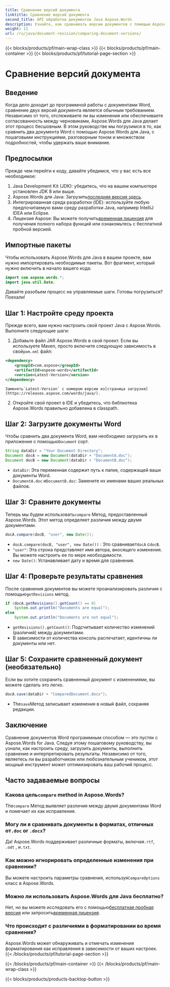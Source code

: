 ```yaml
---
title: Сравнение версий документа
linktitle: Сравнение версий документа
second_title: API обработки документов Java Aspose.Words
description: Узнайте, как сравнивать версии документов с помощью Aspose.Words для Java. Пошаговое руководство для эффективного управления версиями.
weight: 11
url: /ru/java/document-revision/comparing-document-versions/
---
```


{{< blocks/products/pf/main-wrap-class >}}
{{< blocks/products/pf/main-container >}}
{{< blocks/products/pf/tutorial-page-section >}}

# Сравнение версий документа

## Введение

Когда дело доходит до программной работы с документами Word, сравнение двух версий документа является обычным требованием. Независимо от того, отслеживаете ли вы изменения или обеспечиваете согласованность между черновиками, Aspose.Words для Java делает этот процесс бесшовным. В этом руководстве мы погрузимся в то, как сравнить два документа Word с помощью Aspose.Words для Java, с пошаговыми инструкциями, разговорным тоном и множеством подробностей, чтобы удержать ваше внимание.

## Предпосылки

Прежде чем перейти к коду, давайте убедимся, что у вас есть все необходимое: 

1. Java Development Kit (JDK): убедитесь, что на вашем компьютере установлен JDK 8 или выше. 
2.  Aspose.Words для Java: Загрузить[последняя версия здесь](https://releases.aspose.com/words/java/).  
3. Интегрированная среда разработки (IDE): используйте любую предпочитаемую вами среду разработки Java, например IntelliJ IDEA или Eclipse.
4.  Лицензия Aspose: Вы можете получить[временная лицензия](https://purchase.aspose.com/temporary-license/) для получения полного набора функций или ознакомьтесь с бесплатной пробной версией.


## Импортные пакеты

Чтобы использовать Aspose.Words для Java в вашем проекте, вам нужно импортировать необходимые пакеты. Вот фрагмент, который нужно включить в начало вашего кода:

```java
import com.aspose.words.*;
import java.util.Date;
```

Давайте разобьем процесс на управляемые шаги. Готовы погрузиться? Поехали!

## Шаг 1: Настройте среду проекта

Прежде всего, вам нужно настроить свой проект Java с Aspose.Words. Выполните следующие шаги: 

1.  Добавьте файл JAR Aspose.Words в свой проект. Если вы используете Maven, просто включите следующую зависимость в свой`pom.xml` файл:
   ```xml
   <dependency>
       <groupId>com.aspose</groupId>
       <artifactId>aspose-words</artifactId>
       <version>Latest-Version</version>
   </dependency>
   ```
    Заменять`Latest-Version` с номером версии из[страница загрузки](https://releases.aspose.com/words/java/).

2. Откройте свой проект в IDE и убедитесь, что библиотека Aspose.Words правильно добавлена в classpath.


## Шаг 2: Загрузите документы Word

Чтобы сравнить два документа Word, вам необходимо загрузить их в приложение с помощью`Document` сорт.

```java
String dataDir = "Your Document Directory";
Document docA = new Document(dataDir + "DocumentA.doc");
Document docB = new Document(dataDir + "DocumentB.doc");
```

- `dataDir`: Эта переменная содержит путь к папке, содержащей ваши документы Word.
- `DocumentA.doc` и`DocumentB.doc`: Замените их именами ваших реальных файлов.


## Шаг 3: Сравните документы

 Теперь мы будем использовать`compare` Метод, предоставленный Aspose.Words. Этот метод определяет различия между двумя документами.

```java
docA.compare(docB, "user", new Date());
```

- `docA.compare(docB, "user", new Date())` : Это сравнивает`docA` с`docB`. 
- `"user"`: Эта строка представляет имя автора, вносящего изменения. Вы можете настроить ее по мере необходимости.
- `new Date()`: Устанавливает дату и время для сравнения.

## Шаг 4: Проверьте результаты сравнения

 После сравнения документов вы можете проанализировать различия с помощью`getRevisions` метод.

```java
if (docA.getRevisions().getCount() == 0)
    System.out.println("Documents are equal");
else
    System.out.println("Documents are not equal");
```

- `getRevisions().getCount()`: Подсчитывает количество изменений (различий) между документами.
- В зависимости от количества консоль распечатает, идентичны ли документы или нет.


## Шаг 5: Сохраните сравненный документ (необязательно)

Если вы хотите сохранить сравненный документ с изменениями, вы можете сделать это легко.

```java
docA.save(dataDir + "ComparedDocument.docx");
```

-  The`save`Метод записывает изменения в новый файл, сохраняя редакции.


## Заключение

Сравнение документов Word программным способом — это пустяк с Aspose.Words for Java. Следуя этому пошаговому руководству, вы узнали, как настроить среду, загрузить документы, выполнить сравнение и интерпретировать результаты. Независимо от того, являетесь ли вы разработчиком или любознательным учеником, этот мощный инструмент может оптимизировать ваш рабочий процесс.

## Часто задаваемые вопросы

###  Какова цель`compare` method in Aspose.Words?  
 The`compare` Метод выявляет различия между двумя документами Word и помечает их как исправления.

###  Могу ли я сравнивать документы в форматах, отличных от`.doc` or `.docx`?  
 Да! Aspose.Words поддерживает различные форматы, включая`.rtf`, `.odt` , и`.txt`.

### Как можно игнорировать определенные изменения при сравнении?  
 Вы можете настроить параметры сравнения, используя`CompareOptions` класс в Aspose.Words.

### Можно ли использовать Aspose.Words для Java бесплатно?  
 Нет, но вы можете исследовать его с помощью[бесплатная пробная версия](https://releases.aspose.com/) или запросить[временная лицензия](https://purchase.aspose.com/temporary-license/).

### Что происходит с различиями в форматировании во время сравнения?  
Aspose.Words может обнаруживать и отмечать изменения форматирования как исправления в зависимости от ваших настроек.
{{< /blocks/products/pf/tutorial-page-section >}}

{{< /blocks/products/pf/main-container >}}
{{< /blocks/products/pf/main-wrap-class >}}

{{< blocks/products/products-backtop-button >}}
